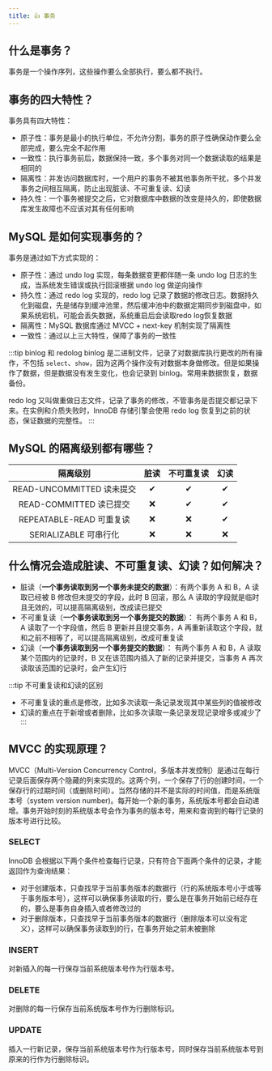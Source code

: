 ```yaml
---
title: 👍 事务
---
```


## 什么是事务？

事务是一个操作序列，这些操作要么全部执行，要么都不执行。

## 事务的四大特性？

事务具有四大特性：

- 原子性：事务是最小的执行单位，不允许分割，事务的原子性确保动作要么全部完成，要么完全不起作用
- 一致性：执行事务前后，数据保持一致，多个事务对同一个数据读取的结果是相同的
- 隔离性：并发访问数据库时，一个用户的事务不被其他事务所干扰，多个并发事务之间相互隔离，防止出现脏读、不可重复读、幻读
- 持久性：一个事务被提交之后，它对数据库中数据的改变是持久的，即使数据库发生故障也不应该对其有任何影响

## MySQL 是如何实现事务的？<Badge text="重点" type="error"/>

事务是通过如下方式实现的：

- 原子性：通过 undo log 实现，每条数据变更都伴随一条 undo log 日志的生成，当系统发生错误或执行回滚根据 undo log 做逆向操作
- 持久性：通过 redo log 实现的，redo log 记录了数据的修改日志。数据持久化到磁盘，先是储存到缓冲池里，然后缓冲池中的数据定期同步到磁盘中，如果系统宕机，可能会丢失数据，系统重启后会读取redo log恢复数据
- 隔离性：MySQL 数据库通过 MVCC + next-key 机制实现了隔离性
- 一致性：通过以上三大特性，保障了事务的一致性

:::tip binlog 和 redolog
binlog 是二进制文件，记录了对数据库执行更改的所有操作，不包括 `select`、`show`，因为这两个操作没有对数据本身做修改。但是如果操作了数据，但是数据没有发生变化，也会记录到 binlog。常用来数据恢复，数据备份。

redo log 又叫做重做日志文件，记录了事务的修改，不管事务是否提交都记录下来。在实例和介质失败时，InnoDB 存储引擎会使用 redo log 恢复到之前的状态，保证数据的完整性。
:::

## MySQL 的隔离级别都有哪些？<Badge text="重点" type="error"/>

| 隔离级别 | 脏读 | 不可重复读 | 幻读 |
| :---: | :---: | :---: | :---: |
| READ-UNCOMMITTED 读未提交 | ✔ | ✔ | ✔ |
| READ-COMMITTED 读已提交 | ❌ | ✔ | ✔ |
| REPEATABLE-READ 可重复读 | ❌ | ❌ | ✔ |
| SERIALIZABLE 可串行化 | ❌ | ❌ | ❌ |

## 什么情况会造成脏读、不可重复读、幻读？如何解决？<Badge text="重点" type="error"/>

- 脏读（**一个事务读取到另一个事务未提交的数据**）：有两个事务 A 和 B，A 读取已经被 B 修改但未提交的字段，此时 B 回滚，那么 A 读取的字段就是临时且无效的，可以提高隔离级别，改成读已提交
- 不可重复读（**一个事务读取到另一个事务提交的数据**）： 有两个事务 A 和 B，A 读取了一个字段值，然后 B 更新并且提交事务，A 再重新读取这个字段，就和之前不相等了，可以提高隔离级别，改成可重复读
- 幻读（**一个事务读取到另一个事务提交的数据**）： 有两个事务 A 和 B，A 读取某个范围内的记录时，B 又在该范围内插入了新的记录并提交，当事务 A 再次读取该范围的记录时，会产生幻行

:::tip 不可重复读和幻读的区别
- 不可重复读的重点是修改，比如多次读取一条记录发现其中某些列的值被修改
- 幻读的重点在于新增或者删除，比如多次读取一条记录发现记录增多或减少了
:::

## MVCC 的实现原理？<Badge text="重点" type="error"/>

MVCC（Multi-Version Concurrency Control，多版本并发控制）是通过在每行记录后面保存两个隐藏的列来实现的。这两个列，一个保存了行的创建时间，一个保存行的过期时间（或删除时间）。当然存储的并不是实际的时间值，而是系统版本号（system version number)。每开始一个新的事务，系统版本号都会自动递增。事务开始时刻的系统版本号会作为事务的版本号，用来和查询到的每行记录的版本号进行比较。

### SELECT

InnoDB 会根据以下两个条件检查每行记录，只有符合下面两个条件的记录，才能返回作为查询结果：

- 对于创建版本，只查找早于当前事务版本的数据行（行的系统版本号小于或等于事务版本号），这样可以确保事务读取的行，要么是在事务开始前已经存在的，要么是事务自身插入或者修改过的
- 对于删除版本，只查找早于当前事务版本的数据行（删除版本可以没有定义），这样可以确保事务读取到的行，在事务开始之前未被删除

### INSERT

对新插入的每一行保存当前系统版本号作为行版本号。

### DELETE

对删除的每一行保存当前系统版本号作为行删除标识。

### UPDATE

插入一行新记录，保存当前系统版本号作为行版本号，同时保存当前系统版本号到原来的行作为行删除标识。
